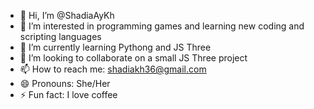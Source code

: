 - 👋 Hi, I’m @ShadiaAyKh
- 👀 I’m interested in programming games and learning new coding and scripting languages
- 🌱 I’m currently learning Pythong and JS Three
- 💞️ I’m looking to collaborate on a small JS Three project
- 📫 How to reach me: shadiakh36@gmail.com
- 😄 Pronouns: She/Her
- ⚡ Fun fact: I love coffee

<!---
ShadiaAyKh/ShadiaAyKh is a ✨ special ✨ repository because its `README.md` (this file) appears on your GitHub profile.
You can click the Preview link to take a look at your changes.
--->
